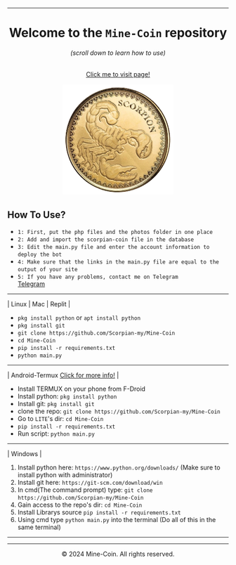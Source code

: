 

---
<div align=center>
 


# Welcome to the `Mine-Coin` repository
###### (scroll down to learn how to use)

[Click me to visit page!](https://github.com/Scorpian-my/Mine-Coin)

<p align="center">
 <img src="https://raw.githubusercontent.com/Scorpian-my/Mine-Coin/main/photos/scorpian.png" width="50%" height="50%" />
</p>

<div align="left">

How To Use?
---
* `1: First, put the php files and the photos folder in one place`<br>
* `2: Add and import the scorpian-coin file in the database`<br>
* `3: Edit the main.py file and enter the account information to deploy the bot`<br>
* `4: Make sure that the links in the main.py file are equal to the output of your site`<br>
* `5: If you have any problems, contact me on Telegram `<br>
[Telegram](https://t.me/Dev_Scorpian)


---

| Linux | Mac | Replit |
* `pkg install python` or `apt install python`
* `pkg install git`
* `git clone https://github.com/Scorpian-my/Mine-Coin`
* `cd Mine-Coin`
* `pip install -r requirements.txt`
* `python main.py`

---

| Android-Termux [Click for more info!](https://github.com/Scorpian-my/Mine-Coin) |

* Install TERMUX on your phone from F-Droid
* Install python: `pkg install python`
* Install git: `pkg install git`
* clone the repo: `git clone https://github.com/Scorpian-my/Mine-Coin`
* Go to `LITE`'s dir: `cd Mine-Coin`
* `pip install -r requirements.txt`
* Run script: `python main.py`

---
 
| Windows |
1. Install python here: `https://www.python.org/downloads/` (Make sure to install python with administrator)
2. Install git here: `https://git-scm.com/download/win`
3. In cmd(The command prompt) type: `git clone https://github.com/Scorpian-my/Mine-Coin`
3. Gain access to the repo's dir: `cd Mine-Coin`
4. Install Librarys source `pip install -r requirements.txt`
5. Using cmd type `python main.py` into the terminal
(Do all of this in the same terminal)

---



---
<p align="center">
  &copy; 2024 Mine-Coin. All rights reserved.
</p>
